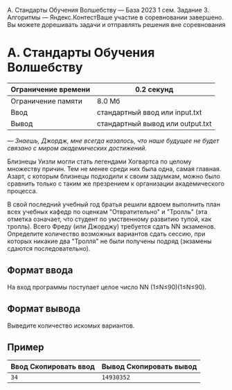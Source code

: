A. Стандарты Обучения Волшебству — База 2023 1 сем. Задание 3. Алгоритмы — Яндекс.КонтестВаше участие в соревновании завершено. Вы можете дорешивать задачи и отправлять решения вне соревнования

# A. Стандарты Обучения Волшебству

| Ограничение времени | 0.2 секунд |
| --- | --- |
| Ограничение памяти | 8.0 Мб |
| Ввод | стандартный ввод или input.txt |
| Вывод | стандартный вывод или output.txt |

*— Знаешь, Джордж, мне всегда казалось, что наше будущее не будет связано с миром академических достижений.*

Близнецы Уизли могли стать легендами Хогвартса по целому множеству причин. Тем не менее среди них была одна, самая главная. Азарт, с которым близнецы подходили к своим задумкам, можно было сравнить только с таким же презрением к организации академического процесса.

В свой последний учебный год братья решили вдвоем выполнить план всех учебных кафедр по оценкам "Отвратительно" и "Тролль" (эта отметка означает, что студент по умственному развитию тупой, как тролль). Всего Фреду (или Джорджу) требуется сдать NN экзаменов. Определите количество возможных вариантов сдать сессию, при которых никакие два "Тролля" не были получены подряд (экзамены сдаются последовательно).

## Формат ввода

На вход программы поступает целое число NN (1≤N≤90)(1≤N≤90).

## Формат вывода

Выведите количество искомых вариантов.

## Пример

| Ввод Скопировать ввод | Вывод Скопировать вывод |
| --- | --- |
| `34 ` | `14930352 ` |
